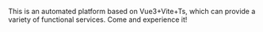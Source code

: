 This is an automated platform based on Vue3+Vite+Ts, which can provide a variety of functional services. Come and experience it!